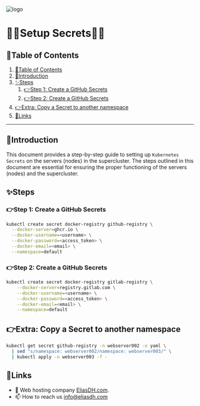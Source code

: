 ![logo](https://eliasdh.com/assets/media/images/logo-github.png)
# 💙🤍Setup Secrets🤍💙

## 📘Table of Contents

1. [📘Table of Contents](#📘table-of-contents)
2. [🖖Introduction](#🖖introduction)
3. [✨Steps](#✨steps)
    1. [👉Step 1: Create a GitHub Secrets](#👉step-1-create-a-github-secrets)
    2. [👉Step 2: Create a GitHub Secrets](#👉step-2-create-a-github-secrets)
4. [👉Extra: Copy a Secret to another namespace](#👉extra-copy-a-secret-to-another-namespace)
5. [🔗Links](#🔗links)

---

## 🖖Introduction

This document provides a step-by-step guide to setting up `Kubernetes Secrets` on the servers (nodes) in the supercluster. The steps outlined in this document are essential for ensuring the proper functioning of the servers (nodes) and the supercluster.

## ✨Steps

### 👉Step 1: Create a GitHub Secrets

```bash
kubectl create secret docker-registry github-registry \
  --docker-server=ghcr.io \
  --docker-username=<username> \
  --docker-password=<access_token> \
  --docker-email=<email> \
  --namespace=default
```

### 👉Step 2: Create a GitHub Secrets

```bash
kubectl create secret docker-registry gitlab-registry \
    --docker-server=registry.gitlab.com \
    --docker-username=<username> \
    --docker-password=<access_token> \
    --docker-email=<email> \
    --namespace=default
```

## 👉Extra: Copy a Secret to another namespace
```bash
kubectl get secret github-registry -n webserver002 -o yaml \
  | sed "s/namespace: webserver002/namespace: webserver003/" \
  | kubectl apply -n webserver003 -f -
```

## 🔗Links
- 👯 Web hosting company [EliasDH.com](https://eliasdh.com).
- 📫 How to reach us info@eliasdh.com